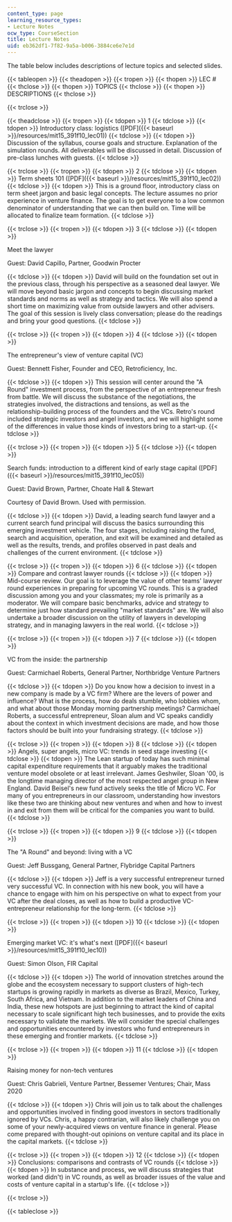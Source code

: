 ```yaml
---
content_type: page
learning_resource_types:
- Lecture Notes
ocw_type: CourseSection
title: Lecture Notes
uid: eb362df1-7f82-9a5a-b006-3884ce6e7e1d
---
```


The table below includes descriptions of lecture topics and selected slides.

{{< tableopen >}}
{{< theadopen >}}
{{< tropen >}}
{{< thopen >}}
LEC #
{{< thclose >}}
{{< thopen >}}
TOPICS
{{< thclose >}}
{{< thopen >}}
DESCRIPTIONS
{{< thclose >}}

{{< trclose >}}

{{< theadclose >}}
{{< tropen >}}
{{< tdopen >}}
1
{{< tdclose >}}
{{< tdopen >}}
Introductory class: logistics ([PDF]({{< baseurl >}}/resources/mit15_391f10_lec01))
{{< tdclose >}}
{{< tdopen >}}
Discussion of the syllabus, course goals and structure. Explanation of the simulation rounds. All deliverables will be discussed in detail. Discussion of pre-class lunches with guests.
{{< tdclose >}}

{{< trclose >}}
{{< tropen >}}
{{< tdopen >}}
2
{{< tdclose >}}
{{< tdopen >}}
Term sheets 101 ([PDF]({{< baseurl >}}/resources/mit15_391f10_lec02))
{{< tdclose >}}
{{< tdopen >}}
This is a ground floor, introductory class on term sheet jargon and basic legal concepts. The lecture assumes no prior experience in venture finance. The goal is to get everyone to a low common denominator of understanding that we can then build on. Time will be allocated to finalize team formation.
{{< tdclose >}}

{{< trclose >}}
{{< tropen >}}
{{< tdopen >}}
3
{{< tdclose >}}
{{< tdopen >}}


Meet the lawyer

Guest: David Capillo, Partner, Goodwin Procter


{{< tdclose >}}
{{< tdopen >}}
David will build on the foundation set out in the previous class, through his perspective as a seasoned deal lawyer. We will move beyond basic jargon and concepts to begin discussing market standards and norms as well as strategy and tactics. We will also spend a short time on maximizing value from outside lawyers and other advisers. The goal of this session is lively class conversation; please do the readings and bring your good questions.
{{< tdclose >}}

{{< trclose >}}
{{< tropen >}}
{{< tdopen >}}
4
{{< tdclose >}}
{{< tdopen >}}


The entrepreneur's view of venture capital (VC)

Guest: Bennett Fisher, Founder and CEO, Retroficiency, Inc.


{{< tdclose >}}
{{< tdopen >}}
This session will center around the "A Round" investment process, from the perspective of an entrepreneur fresh from battle. We will discuss the substance of the negotiations, the strategies involved, the distractions and tensions, as well as the relationship-building process of the founders and the VCs. Retro's round included strategic investors and angel investors, and we will highlight some of the differences in value those kinds of investors bring to a start-up.
{{< tdclose >}}

{{< trclose >}}
{{< tropen >}}
{{< tdopen >}}
5
{{< tdclose >}}
{{< tdopen >}}


Search funds: introduction to a different kind of early stage capital ([PDF]({{< baseurl >}}/resources/mit15_391f10_lec05))

Guest: David Brown, Partner, Choate Hall & Stewart

Courtesy of David Brown. Used with permission.


{{< tdclose >}}
{{< tdopen >}}
David, a leading search fund lawyer and a current search fund principal will discuss the basics surrounding this emerging investment vehicle. The four stages, including raising the fund, search and acquisition, operation, and exit will be examined and detailed as well as the results, trends, and profiles observed in past deals and challenges of the current environment.
{{< tdclose >}}

{{< trclose >}}
{{< tropen >}}
{{< tdopen >}}
6
{{< tdclose >}}
{{< tdopen >}}
Compare and contrast lawyer rounds
{{< tdclose >}}
{{< tdopen >}}
Mid-course review. Our goal is to leverage the value of other teams' lawyer round experiences in preparing for upcoming VC rounds. This is a graded discussion among you and your classmates; my role is primarily as a moderator. We will compare basic benchmarks, advice and strategy to determine just how standard prevailing "market standards" are. We will also undertake a broader discussion on the utility of lawyers in developing strategy, and in managing lawyers in the real world.
{{< tdclose >}}

{{< trclose >}}
{{< tropen >}}
{{< tdopen >}}
7
{{< tdclose >}}
{{< tdopen >}}


VC from the inside: the partnership

Guest: Carmichael Roberts, General Partner, Northbridge Venture Partners


{{< tdclose >}}
{{< tdopen >}}
Do you know how a decision to invest in a new company is made by a VC firm? Where are the levers of power and influence? What is the process, how do deals stumble, who lobbies whom, and what about those Monday morning partnership meetings? Carmichael Roberts, a successful entrepreneur, Sloan alum and VC speaks candidly about the context in which investment decisions are made, and how those factors should be built into your fundraising strategy.
{{< tdclose >}}

{{< trclose >}}
{{< tropen >}}
{{< tdopen >}}
8
{{< tdclose >}}
{{< tdopen >}}
Angels, super angels, micro VC: trends in seed stage investing
{{< tdclose >}}
{{< tdopen >}}
The Lean startup of today has such minimal capital expenditure requirements that it arguably makes the traditional venture model obsolete or at least irrelevant. James Geshwiler, Sloan '00, is the longtime managing director of the most respected angel group in New England. David Beisel's new fund actively seeks the title of Micro VC. For many of you entrepreneurs in our classroom, understanding how investors like these two are thinking about new ventures and when and how to invest in and exit from them will be critical for the companies you want to build.
{{< tdclose >}}

{{< trclose >}}
{{< tropen >}}
{{< tdopen >}}
9
{{< tdclose >}}
{{< tdopen >}}


The "A Round" and beyond: living with a VC

Guest: Jeff Bussgang, General Partner, Flybridge Capital Partners


{{< tdclose >}}
{{< tdopen >}}
Jeff is a very successful entrepreneur turned very successful VC. In connection with his new book, you will have a chance to engage with him on his perspective on what to expect from your VC after the deal closes, as well as how to build a productive VC-entrepreneur relationship for the long-term.
{{< tdclose >}}

{{< trclose >}}
{{< tropen >}}
{{< tdopen >}}
10
{{< tdclose >}}
{{< tdopen >}}


Emerging market VC: it's what's next ([PDF]({{< baseurl >}}/resources/mit15_391f10_lec10))

Guest: Simon Olson, FIR Capital


{{< tdclose >}}
{{< tdopen >}}
The world of innovation stretches around the globe and the ecosystem necessary to support clusters of high-tech startups is growing rapidly in markets as diverse as Brazil, Mexico, Turkey, South Africa, and Vietnam. In addition to the market leaders of China and India, these new hotspots are just beginning to attract the kind of capital necessary to scale significant high tech businesses, and to provide the exits necessary to validate the markets. We will consider the special challenges and opportunities encountered by investors who fund entrepreneurs in these emerging and frontier markets.
{{< tdclose >}}

{{< trclose >}}
{{< tropen >}}
{{< tdopen >}}
11
{{< tdclose >}}
{{< tdopen >}}


Raising money for non-tech ventures

Guest: Chris Gabrieli, Venture Partner, Bessemer Ventures; Chair, Mass 2020


{{< tdclose >}}
{{< tdopen >}}
Chris will join us to talk about the challenges and opportunities involved in finding good investors in sectors traditionally ignored by VCs. Chris, a happy contrarian, will also likely challenge you on some of your newly-acquired views on venture finance in general. Please come prepared with thought-out opinions on venture capital and its place in the capital markets.
{{< tdclose >}}

{{< trclose >}}
{{< tropen >}}
{{< tdopen >}}
12
{{< tdclose >}}
{{< tdopen >}}
Conclusions: comparisons and contrasts of VC rounds
{{< tdclose >}}
{{< tdopen >}}
In substance and process, we will discuss strategies that worked (and didn't) in VC rounds, as well as broader issues of the value and costs of venture capital in a startup's life.
{{< tdclose >}}

{{< trclose >}}

{{< tableclose >}}